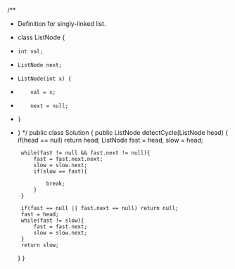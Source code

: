 /**
 * Definition for singly-linked list.
 * class ListNode {
 *     int val;
 *     ListNode next;
 *     ListNode(int x) {
 *         val = x;
 *         next = null;
 *     }
 * }
 */
public class Solution {
    public ListNode detectCycle(ListNode head) {
        if(head == null) return head;
        ListNode fast = head, slow = head;
        
        while(fast != null && fast.next != null){
            fast = fast.next.next;
            slow = slow.next;
            if(slow == fast){
               
                break;
            }
        }

        if(fast == null || fast.next == null) return null;
        fast = head;
        while(fast != slow){
            fast = fast.next;
            slow = slow.next;
        }
        return slow;
    }
}